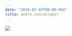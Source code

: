 ```yaml
---
date: "2016-07-02T00:00:00Z"
title: andre.concat(amy)
---
```

<img src="{% postfile andre-and-amy.jpg %}">

